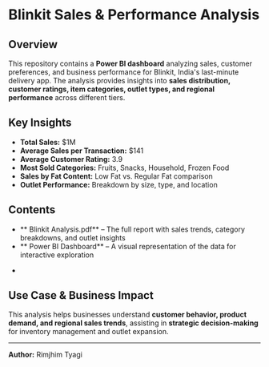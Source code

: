 # **Blinkit Sales & Performance Analysis**

##  Overview  
This repository contains a **Power BI dashboard** analyzing sales, customer preferences, and business performance for Blinkit, India's last-minute delivery app. The analysis provides insights into **sales distribution, customer ratings, item categories, outlet types, and regional performance** across different tiers.  

##  **Key Insights**  
- **Total Sales:** $1M  
- **Average Sales per Transaction:** $141  
- **Average Customer Rating:** 3.9  
- **Most Sold Categories:** Fruits, Snacks, Household, Frozen Food  
- **Sales by Fat Content:** Low Fat vs. Regular Fat comparison  
- **Outlet Performance:** Breakdown by size, type, and location  

##  **Contents**  
- ** Blinkit Analysis.pdf** – The full report with sales trends, category breakdowns, and outlet insights  
- ** Power BI Dashboard** – A visual representation of the data for interactive exploration  

*  

##  **Use Case & Business Impact**  
This analysis helps businesses understand **customer behavior, product demand, and regional sales trends**, assisting in **strategic decision-making** for inventory management and outlet expansion.  

---  
 **Author:** Rimjhim Tyagi 

